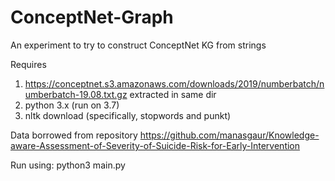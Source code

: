 # ConceptNet-Graph
An experiment to try to construct ConceptNet KG from strings

Requires 
1. https://conceptnet.s3.amazonaws.com/downloads/2019/numberbatch/numberbatch-19.08.txt.gz extracted in same dir
2. python 3.x (run on 3.7)
3. nltk download (specifically, stopwords and punkt)

Data borrowed from repository https://github.com/manasgaur/Knowledge-aware-Assessment-of-Severity-of-Suicide-Risk-for-Early-Intervention

Run using: python3 main.py

